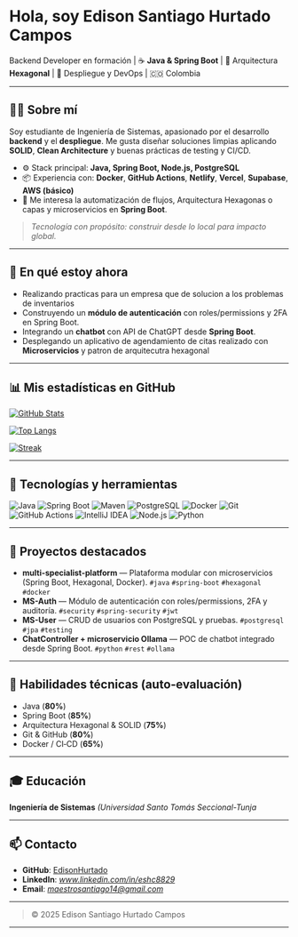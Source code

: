 # Hola, soy **Edison Santiago Hurtado Campos**

Backend Developer en formación | ☕ **Java & Spring Boot** | 🧱 Arquitectura **Hexagonal** | 🚀 Despliegue y DevOps | 🇨🇴 Colombia

---

## 🙋‍♂️ Sobre mí

Soy estudiante de Ingeniería de Sistemas, apasionado por el desarrollo **backend** y el **despliegue**. Me gusta diseñar soluciones limpias aplicando **SOLID**, **Clean Architecture** y buenas prácticas de testing y CI/CD.

* ⚙️ Stack principal: **Java, Spring Boot, Node.js, PostgreSQL**
* 📦 Experiencia con: **Docker**, **GitHub Actions**, **Netlify**, **Vercel**, **Supabase**, **AWS (básico)**
* 🧪 Me interesa la automatización de flujos, Arquitectura Hexagonas o capas y microservicios en **Spring Boot**.

> *Tecnología con propósito: construir desde lo local para impacto global.*

---

## 🔭 En qué estoy ahora

* Realizando practicas para un empresa que de solucion a los problemas de inventarios 
* Construyendo un **módulo de autenticación** con roles/permissions y 2FA en Spring Boot.
* Integrando un **chatbot** con API de ChatGPT desde **Spring Boot**.
* Desplegando un aplicativo de agendamiento de citas realizado con **Microservicios** y patron de arquitecutra hexagonal

---

## 📊 Mis estadísticas en GitHub

[![GitHub Stats](https://github-readme-stats.vercel.app/api?username=EdisonHurtado\&show_icons=true\&include_all_commits=true)](https://github.com/anuraghazra/github-readme-stats)

[![Top Langs](https://github-readme-stats.vercel.app/api/top-langs/?username=EdisonHurtado\&layout=compact)](https://github.com/anuraghazra/github-readme-stats)

[![Streak](https://streak-stats.demolab.com?user=EdisonHurtado)](https://git.io/streak-stats)

---

## 🧰 Tecnologías y herramientas

![Java](https://img.shields.io/badge/Java-ED8B00?logo=java\&logoColor=white)
![Spring Boot](https://img.shields.io/badge/Spring%20Boot-6DB33F?logo=spring-boot\&logoColor=white)
![Maven](https://img.shields.io/badge/Maven-C71A36?logo=apache-maven\&logoColor=white)
![PostgreSQL](https://img.shields.io/badge/PostgreSQL-4169E1?logo=postgresql\&logoColor=white)
![Docker](https://img.shields.io/badge/Docker-2496ED?logo=docker\&logoColor=white)
![Git](https://img.shields.io/badge/Git-F05032?logo=git\&logoColor=white)
![GitHub Actions](https://img.shields.io/badge/GitHub%20Actions-2088FF?logo=github-actions\&logoColor=white)
![IntelliJ IDEA](https://img.shields.io/badge/IntelliJ%20IDEA-000000?logo=intellij-idea\&logoColor=white)
![Node.js](https://img.shields.io/badge/Node.js-339933?logo=node.js\&logoColor=white)
![Python](https://img.shields.io/badge/Python-3776AB?logo=python\&logoColor=white)

---

## 🧪 Proyectos destacados

* **multi-specialist-platform** — Plataforma modular con microservicios (Spring Boot, Hexagonal, Docker).
  `#java` `#spring-boot` `#hexagonal` `#docker`
* **MS-Auth** — Módulo de autenticación con roles/permissions, 2FA y auditoría.
  `#security` `#spring-security` `#jwt`
* **MS-User** — CRUD de usuarios con PostgreSQL y pruebas.
  `#postgresql` `#jpa` `#testing`
* **ChatController + microservicio Ollama** — POC de chatbot integrado desde Spring Boot.
  `#python` `#rest` `#ollama`

---

## 🎯 Habilidades técnicas (auto‑evaluación)

* Java (**80%**)
* Spring Boot (**85%**)
* Arquitectura Hexagonal & SOLID (**75%**)
* Git & GitHub (**80%**)
* Docker / CI‑CD (**65%**)

---

## 🎓 Educación

**Ingeniería de Sistemas**
*(Universidad Santo Tomás Seccional-Tunja*

---

## 📫 Contacto

* **GitHub**: [EdisonHurtado](https://github.com/EdisonHurtado)
* **LinkedIn**: *www.linkedin.com/in/eshc8829*
* **Email**: *maestrosantiago14@gmail.com*

---

> © 2025 Edison Santiago Hurtado Campos


---
